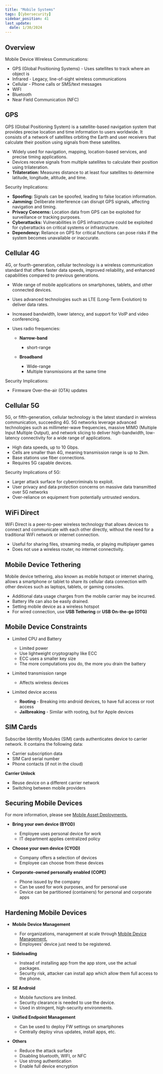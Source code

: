 ```yaml
---
title: "Mobile Systems"
tags: [Cybersecurity]
sidebar_position: 41
last_update:
  date: 1/30/2024
---
```


## Overview

Mobile Device Wireless Communications:

- GPS (Global Positioning Systems) - Uses satellites to track where an object is
- Infrared - Legacy, line-of-sight wireless communications
- Cellular - Phone calls or SMS/text messages
- WIFI 
- Bluetooth 
- Near Field Communication (NFC)    

## GPS 

GPS (Global Positioning System) is a satellite-based navigation system that provides precise location and time information to users worldwide. It consists of a network of satellites orbiting the Earth and user receivers that calculate their position using signals from these satellites. 

- Widely used for navigation, mapping, location-based services, and precise timing applications.
- Devices receive signals from multiple satellites to calculate their position using trilateration.
- **Trilateration:** Measures distance to at least four satellites to determine latitude, longitude, altitude, and time.

Security Implications:

  - **Spoofing:** Signals can be spoofed, leading to false location information.
  - **Jamming:** Deliberate interference can disrupt GPS signals, affecting navigation and timing.
  - **Privacy Concerns:** Location data from GPS can be exploited for surveillance or tracking purposes.
  - **Cyberattacks:** Vulnerabilities in GPS infrastructure could be exploited for cyberattacks on critical systems or infrastructure.
  - **Dependency:** Reliance on GPS for critical functions can pose risks if the system becomes unavailable or inaccurate.


## Cellular 4G

4G, or fourth-generation, cellular technology is a wireless communication standard that offers faster data speeds, improved reliability, and enhanced capabilities compared to previous generations. 

- Wide range of mobile applications on smartphones, tablets, and other connected devices. 

- Uses advanced technologies such as LTE (Long-Term Evolution) to deliver data rates.

- Increased bandwidth, lower latency, and support for VoIP and video conferencing. 
- Uses radio frequencies:

    - **Narrow-band**   
        - short-range
    
    - **Broadband** 
        - Wide-range 
        - Multiple transmissions at the same time

Security Implications:

- Firmware Over-the-air (OTA) updates


## Cellular 5G

5G, or fifth-generation, cellular technology is the latest standard in wireless communication, succeeding 4G. 5G networks leverage advanced technologies such as millimeter-wave frequencies, massive MIMO (Multiple Input Multiple Output), and network slicing to deliver high-bandwidth, low-latency connectivity for a wide range of applications.

- High data speeds, up to 10 Gbps.
- Cells are smaller than 4G, meaning transmission range is up to 2km.
- Base stations use fiber connections.
- Requires 5G capable devices.

Security Implications of 5G:

- Larger attack surface for cybercriminals to exploit.
- User privacy and data protection concerns on massive data transmitted over 5G networks
- Over-reliance on equipment from potentially untrusted vendors.

## WiFi Direct 

WiFi Direct is a peer-to-peer wireless technology that allows devices to connect and communicate with each other directly, without the need for a traditional WiFi network or internet connection. 

- Useful for sharing files, streaming media, or playing multiplayer games
- Does not use a wireless router, no internet connectivity.

## Mobile Device Tethering 

Mobile device tethering, also known as mobile hotspot or internet sharing, allows a smartphone or tablet to share its cellular data connection with other devices such as laptops, tablets, or gaming consoles.

- Additional data usage charges from the mobile carrier may be incurred.
- Battery life can also be easily drained.
- Setting mobile device as a wireless hotspot
- For wired connection, use **USB Tethering** or **USB On-the-go (OTG)**

## Mobile Device Constraints 

- Limited CPU and Battery
    - Limited power 
    - Use lightweight cryptography like ECC
    - ECC uses a smaller key size
    - The more computations you do, the more you drain the battery

- Limited transmission range
    - Affects wireless devices 

- Limited device access 

    - **Rooting** - Breaking into android devices, to have full access or root access 
    - **Jailbreaking** - Similar with rooting, but for Apple devices

## SIM Cards 

Subscribe Identity Modules (SIM) cards authenticates device to carrier network. It contains the following data:

- Carrier subscription data
- SIM Card serial number
- Phone contacts (if not in the cloud)

**Carrier Unlock**

- Reuse device on a different carrier network
- Switching between mobile providers

## Securing Mobile Devices 

For more information, please see [Mobile Asset Deployments.](../006-Security-Operations/051-Asset-and-Change-Management.md#mobile-asset-deployments)

- **Bring your own device (BYOD)**
    - Employee uses personal device for work
    - IT department applies centralized policy 

- **Choose your own device (CYOD)**
    - Company offers a selection of devices
    - Employee can choose from these devices

- **Corporate-owned personally enabled (COPE)**    
    - Phone issued by the company
    - Can be used for work purposes, and for personal use
    - Device can be partitioned (containers) for personal and corporate apps 

## Hardening Mobile Devices


- **Mobile Device Management**
    - For organizations, management at scale through [Mobile Device Management.](../005-Security-Architecture/051-Securing-the-Network.md#mobile-device-management)
    - Employees' device just need to be registered.
    
- **Sideloading** 
    - Instead of installing app from the app store, use the actual packages.
    - Security risk, attacker can install app which allow them full access to the phone.

- **SE Android**    
    - Mobile functions are limited.
    - Security clearance is needed to use the device.
    - Used in stringent, high-security environments.

- **Unified Endpoint Management**
    - Can be used to deploy FW settings on smartphones
    - Centrally deploy virus updates, install apps, etc.

- **Others**

    - Reduce the attack surface
    - Disabling bluetooth, WIFI, or NFC 
    - Use strong authentication  
    - Enable full device encryption


